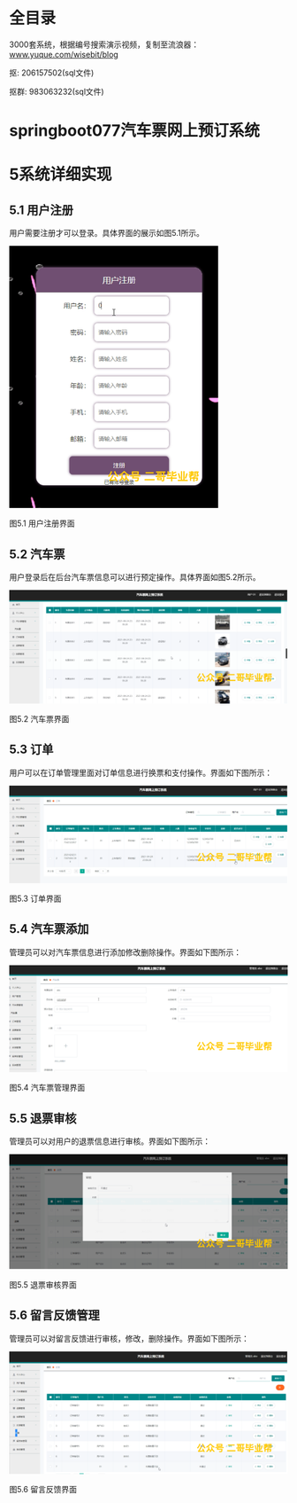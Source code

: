 # 全目录

3000套系统，根据编号搜索演示视频，复制至流浪器：www.yuque.com/wisebit/blog


<p>抠: 206157502(sql文件)</p>
<p>抠群: 983063232(sql文件)</p>


# springboot077汽车票网上预订系统
# 5系统详细实现
## 5.1 用户注册
用户需要注册才可以登录。具体界面的展示如图5.1所示。

![](/md/blog.009.png)

图5.1 用户注册界面
## 5.2 汽车票
用户登录后在后台汽车票信息可以进行预定操作。具体界面如图5.2所示。

![](/md/blog.010.png)

图5.2 汽车票界面
## 5.3 订单
用户可以在订单管理里面对订单信息进行换票和支付操作。界面如下图所示：

![](/md/blog.011.png)

图5.3 订单界面
## 5.4 汽车票添加
管理员可以对汽车票信息进行添加修改删除操作。界面如下图所示：

![](/md/blog.012.png)

图5.4 汽车票管理界面

## 5.5 退票审核
管理员可以对用户的退票信息进行审核。界面如下图所示：

![](/md/blog.013.png)

图5.5 退票审核界面
## 5.6 留言反馈管理
管理员可以对留言反馈进行审核，修改，删除操作。界面如下图所示：

![](/md/blog.014.png)

图5.6 留言反馈界面














